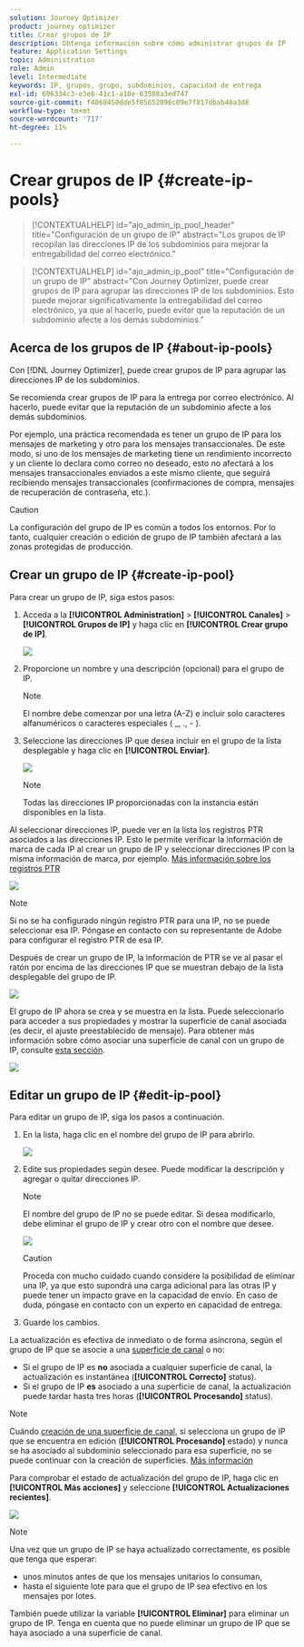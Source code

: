 ```yaml
---
solution: Journey Optimizer
product: journey optimizer
title: Crear grupos de IP
description: Obtenga información sobre cómo administrar grupos de IP
feature: Application Settings
topic: Administration
role: Admin
level: Intermediate
keywords: IP, grupos, grupo, subdominios, capacidad de entrega
exl-id: 606334c3-e3e6-41c1-a10e-63508a3ed747
source-git-commit: f4068450dde5f85652096c09e7f817dbab40a3d8
workflow-type: tm+mt
source-wordcount: '717'
ht-degree: 11%

---
```


# Crear grupos de IP {#create-ip-pools}

>[!CONTEXTUALHELP]
>id="ajo_admin_ip_pool_header"
>title="Configuración de un grupo de IP"
>abstract="Los grupos de IP recopilan las direcciones IP de los subdominios para mejorar la entregabilidad del correo electrónico."

>[!CONTEXTUALHELP]
>id="ajo_admin_ip_pool"
>title="Configuración de un grupo de IP"
>abstract="Con Journey Optimizer, puede crear grupos de IP para agrupar las direcciones IP de los subdominios. Esto puede mejorar significativamente la entregabilidad del correo electrónico, ya que al hacerlo, puede evitar que la reputación de un subdominio afecte a los demás subdominios."

## Acerca de los grupos de IP {#about-ip-pools}

Con [!DNL Journey Optimizer], puede crear grupos de IP para agrupar las direcciones IP de los subdominios.

Se recomienda crear grupos de IP para la entrega por correo electrónico. Al hacerlo, puede evitar que la reputación de un subdominio afecte a los demás subdominios.

Por ejemplo, una práctica recomendada es tener un grupo de IP para los mensajes de marketing y otro para los mensajes transaccionales. De este modo, si uno de los mensajes de marketing tiene un rendimiento incorrecto y un cliente lo declara como correo no deseado, esto no afectará a los mensajes transaccionales enviados a este mismo cliente, que seguirá recibiendo mensajes transaccionales (confirmaciones de compra, mensajes de recuperación de contraseña, etc.).

>[!CAUTION]
>
>La configuración del grupo de IP es común a todos los entornos. Por lo tanto, cualquier creación o edición de grupo de IP también afectará a las zonas protegidas de producción.

## Crear un grupo de IP {#create-ip-pool}

Para crear un grupo de IP, siga estos pasos:

1. Acceda a la **[!UICONTROL Administration]** > **[!UICONTROL Canales]** > **[!UICONTROL Grupos de IP]** y haga clic en **[!UICONTROL Crear grupo de IP]**.

   ![](assets/ip-pool-create.png)

1. Proporcione un nombre y una descripción (opcional) para el grupo de IP.

   >[!NOTE]
   >
   >El nombre debe comenzar por una letra (A-Z) e incluir solo caracteres alfanuméricos o caracteres especiales ( _, ., - ).

1. Seleccione las direcciones IP que desea incluir en el grupo de la lista desplegable y haga clic en **[!UICONTROL Enviar]**.

   ![](assets/ip-pool-config.png)

   >[!NOTE]
   >
   >Todas las direcciones IP proporcionadas con la instancia están disponibles en la lista.

Al seleccionar direcciones IP, puede ver en la lista los registros PTR asociados a las direcciones IP. Esto le permite verificar la información de marca de cada IP al crear un grupo de IP y seleccionar direcciones IP con la misma información de marca, por ejemplo. [Más información sobre los registros PTR](ptr-records.md)

![](assets/ip-pool-ptr-record.png)

>[!NOTE]
>
>Si no se ha configurado ningún registro PTR para una IP, no se puede seleccionar esa IP. Póngase en contacto con su representante de Adobe para configurar el registro PTR de esa IP.

Después de crear un grupo de IP, la información de PTR se ve al pasar el ratón por encima de las direcciones IP que se muestran debajo de la lista desplegable del grupo de IP.

![](assets/ip-pool-ptr-record-tooltip.png)

El grupo de IP ahora se crea y se muestra en la lista. Puede seleccionarlo para acceder a sus propiedades y mostrar la superficie de canal asociada (es decir, el ajuste preestablecido de mensaje). Para obtener más información sobre cómo asociar una superficie de canal con un grupo de IP, consulte [esta sección](channel-surfaces.md).

![](assets/ip-pool-created.png)

## Editar un grupo de IP {#edit-ip-pool}

Para editar un grupo de IP, siga los pasos a continuación.

1. En la lista, haga clic en el nombre del grupo de IP para abrirlo.

   ![](assets/ip-pool-list.png)

1. Edite sus propiedades según desee. Puede modificar la descripción y agregar o quitar direcciones IP.

   >[!NOTE]
   >
   >El nombre del grupo de IP no se puede editar. Si desea modificarlo, debe eliminar el grupo de IP y crear otro con el nombre que desee.

   ![](assets/ip-pool-edit.png)

   >[!CAUTION]
   >
   >Proceda con mucho cuidado cuando considere la posibilidad de eliminar una IP, ya que esto supondrá una carga adicional para las otras IP y puede tener un impacto grave en la capacidad de envío. En caso de duda, póngase en contacto con un experto en capacidad de entrega.

1. Guarde los cambios.

La actualización es efectiva de inmediato o de forma asíncrona, según el grupo de IP que se asocie a una [superficie de canal](channel-surfaces.md) o no:

* Si el grupo de IP es **no** asociada a cualquier superficie de canal, la actualización es instantánea (**[!UICONTROL Correcto]** status).
* Si el grupo de IP **es** asociado a una superficie de canal, la actualización puede tardar hasta tres horas (**[!UICONTROL Procesando]** status).

>[!NOTE]
>
>Cuándo [creación de una superficie de canal](channel-surfaces.md#create-channel-surface), si selecciona un grupo de IP que se encuentra en edición (**[!UICONTROL Procesando]** estado) y nunca se ha asociado al subdominio seleccionado para esa superficie, no se puede continuar con la creación de superficies. [Más información](channel-surfaces.md#subdomains-and-ip-pools)

Para comprobar el estado de actualización del grupo de IP, haga clic en **[!UICONTROL Más acciones]** y seleccione **[!UICONTROL Actualizaciones recientes]**.

![](assets/ip-pool-recent-update.png)

>[!NOTE]
>
>Una vez que un grupo de IP se haya actualizado correctamente, es posible que tenga que esperar:
>* unos minutos antes de que los mensajes unitarios lo consuman,
>* hasta el siguiente lote para que el grupo de IP sea efectivo en los mensajes por lotes.

También puede utilizar la variable **[!UICONTROL Eliminar]** para eliminar un grupo de IP. Tenga en cuenta que no puede eliminar un grupo de IP que se haya asociado a una superficie de canal.

